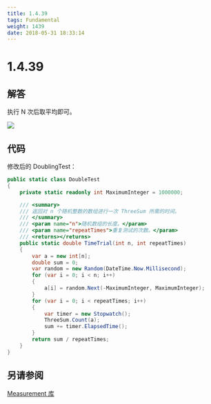 ```yaml
---
title: 1.4.39
tags: Fundamental
weight: 1439
date: 2018-05-31 18:33:14
---
```


# 1.4.39


## 解答

执行 N 次后取平均即可。

![](/resources/1-4-39/1.png)

## 代码

修改后的 DoublingTest：

```csharp
public static class DoubleTest
{
    private static readonly int MaximumInteger = 1000000;

    /// <summary>
    /// 返回对 n 个随机整数的数组进行一次 ThreeSum 所需的时间。
    /// </summary>
    /// <param name="n">随机数组的长度。</param>
    /// <param name="repeatTimes">重复测试的次数。</param>
    /// <returns></returns>
    public static double TimeTrial(int n, int repeatTimes)
    {
        var a = new int[n];
        double sum = 0;
        var random = new Random(DateTime.Now.Millisecond);
        for (var i = 0; i < n; i++)
        {
            a[i] = random.Next(-MaximumInteger, MaximumInteger);
        }
        for (var i = 0; i < repeatTimes; i++)
        {
            var timer = new Stopwatch();
            ThreeSum.Count(a);
            sum += timer.ElapsedTime();
        }
        return sum / repeatTimes;
    }
}
```

## 另请参阅

[Measurement 库](https://github.com/ikesnowy/Algorithms-4th-Edition-in-Csharp/tree/master/1%20Fundamental/1.4/Measurement)
